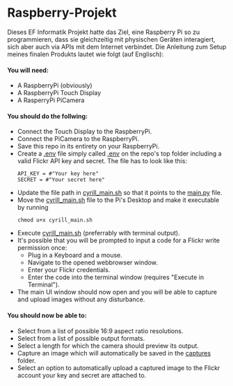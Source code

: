 # Raspberry-Projekt
Dieses EF Informatik Projekt hatte das Ziel, eine Raspberry Pi so zu programmieren, dass sie gleichzeitig mit physischen Geräten interagiert, sich aber auch via APIs mit dem Internet verbindet. Die Anleitung zum Setup meines finalen Produkts lautet wie folgt (auf Englisch):

<h4>You will need:</h4>  

- A RaspberryPi (obviously)
- A RaspberryPi Touch Display
- A RasperryPi PiCamera

<h4>You should do the follwing:</h4>  

- Connect the Touch Display to the RaspberryPi.
- Connect the PiCamera to the RaspberryPi.
- Save this repo in its entirety on your RaspberryPi.
- Create a <ins>.env</ins> file simply called <ins>.env</ins> on the repo's top folder including a valid Flickr API key and secret.
The file has to look like this:
    ```
    API_KEY = #"Your key here"
    SECRET = #"Your secret here"
    ```
- Update the file path in [cyrill_main.sh](cyrill_main.sh) so that it points to the [main.py](main.py) file.
- Move the [cyrill_main.sh](cyrill_main.sh) file to the Pi's Desktop and make it executable by running
    ```
    chmod u+x cyrill_main.sh
    ```
- Execute [cyrill_main.sh](cyrill_main.sh) (preferrably with terminal output).
- It's possible that you will be prompted to input a code for a Flickr write permission once:
    - Plug in a Keyboard and a mouse.
    - Navigate to the opened webbrowser window.
    - Enter your Flickr credentials.
    - Enter the code into the terminal window (requires "Execute in Terminal").
- The main UI window should now open and you will be able to capture and upload images without any disturbance.

<h4>You should now be able to:</h4>

- Select from a list of possible 16:9 aspect ratio resolutions.
- Select from a list of possible output formats.
- Select a length for which the camera should preview its output.
- Capture an image which will automatically be saved in the <ins>captures</ins> folder.
- Select an option to automatically upload a captured image to the Flickr account your key and secret are attached to.